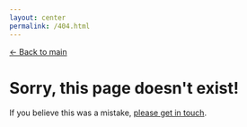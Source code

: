 ```yaml
---
layout: center
permalink: /404.html
---
```

<a href="http://rmorabia.com">← Back to main</a>

# Sorry, this page doesn't exist!

If you believe this was a mistake, [please get in touch](http://rmorabia.com/contact).
